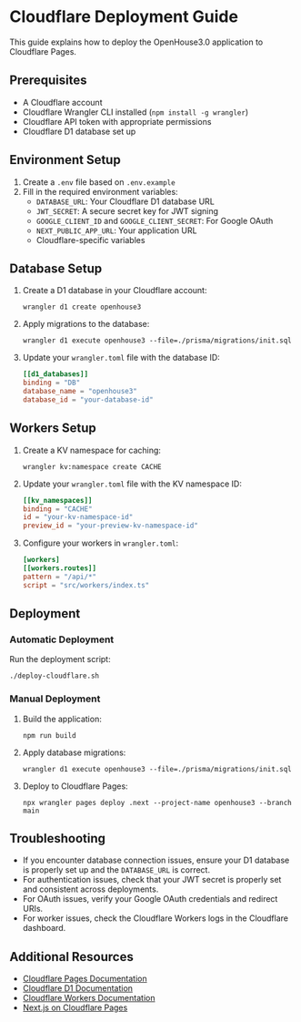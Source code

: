 # Cloudflare Deployment Guide

This guide explains how to deploy the OpenHouse3.0 application to Cloudflare Pages.

## Prerequisites

- A Cloudflare account
- Cloudflare Wrangler CLI installed (`npm install -g wrangler`)
- Cloudflare API token with appropriate permissions
- Cloudflare D1 database set up

## Environment Setup

1. Create a `.env` file based on `.env.example`
2. Fill in the required environment variables:
   - `DATABASE_URL`: Your Cloudflare D1 database URL
   - `JWT_SECRET`: A secure secret key for JWT signing
   - `GOOGLE_CLIENT_ID` and `GOOGLE_CLIENT_SECRET`: For Google OAuth
   - `NEXT_PUBLIC_APP_URL`: Your application URL
   - Cloudflare-specific variables

## Database Setup

1. Create a D1 database in your Cloudflare account:
   ```
   wrangler d1 create openhouse3
   ```

2. Apply migrations to the database:
   ```
   wrangler d1 execute openhouse3 --file=./prisma/migrations/init.sql
   ```

3. Update your `wrangler.toml` file with the database ID:
   ```toml
   [[d1_databases]]
   binding = "DB"
   database_name = "openhouse3"
   database_id = "your-database-id"
   ```

## Workers Setup

1. Create a KV namespace for caching:
   ```
   wrangler kv:namespace create CACHE
   ```

2. Update your `wrangler.toml` file with the KV namespace ID:
   ```toml
   [[kv_namespaces]]
   binding = "CACHE"
   id = "your-kv-namespace-id"
   preview_id = "your-preview-kv-namespace-id"
   ```

3. Configure your workers in `wrangler.toml`:
   ```toml
   [workers]
   [[workers.routes]]
   pattern = "/api/*"
   script = "src/workers/index.ts"
   ```

## Deployment

### Automatic Deployment

Run the deployment script:
```
./deploy-cloudflare.sh
```

### Manual Deployment

1. Build the application:
   ```
   npm run build
   ```

2. Apply database migrations:
   ```
   wrangler d1 execute openhouse3 --file=./prisma/migrations/init.sql
   ```

3. Deploy to Cloudflare Pages:
   ```
   npx wrangler pages deploy .next --project-name openhouse3 --branch main
   ```

## Troubleshooting

- If you encounter database connection issues, ensure your D1 database is properly set up and the `DATABASE_URL` is correct.
- For authentication issues, check that your JWT secret is properly set and consistent across deployments.
- For OAuth issues, verify your Google OAuth credentials and redirect URIs.
- For worker issues, check the Cloudflare Workers logs in the Cloudflare dashboard.

## Additional Resources

- [Cloudflare Pages Documentation](https://developers.cloudflare.com/pages/)
- [Cloudflare D1 Documentation](https://developers.cloudflare.com/d1/)
- [Cloudflare Workers Documentation](https://developers.cloudflare.com/workers/)
- [Next.js on Cloudflare Pages](https://developers.cloudflare.com/pages/framework-guides/deploy-a-nextjs-site/) 